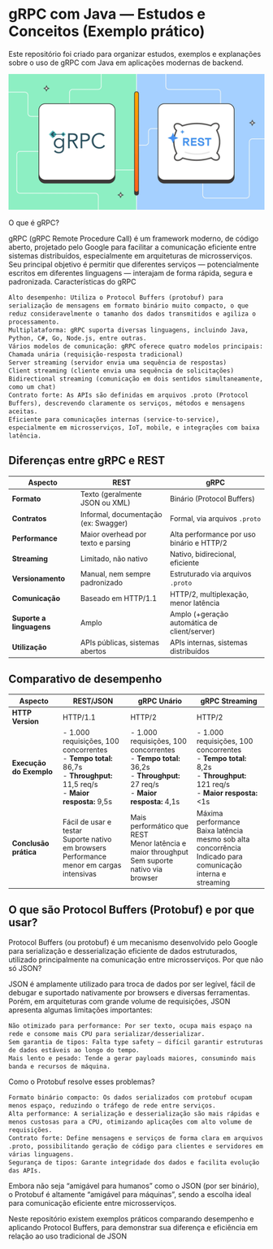 # gRPC com Java — Estudos e Conceitos (Exemplo prático)

Este repositório foi criado para organizar estudos, exemplos e explanações sobre o uso de gRPC com Java em aplicações modernas de backend.

![gRPC](.doc/gRPC-vs-REST-1.jpeg)

O que é gRPC?

gRPC (gRPC Remote Procedure Call) é um framework moderno, de código aberto, projetado pelo Google para facilitar a comunicação eficiente entre sistemas distribuídos, especialmente em arquiteturas de microsserviços. Seu principal objetivo é permitir que diferentes serviços — potencialmente escritos em diferentes linguagens — interajam de forma rápida, segura e padronizada.
Características do gRPC

    Alto desempenho: Utiliza o Protocol Buffers (protobuf) para serialização de mensagens em formato binário muito compacto, o que reduz consideravelmente o tamanho dos dados transmitidos e agiliza o processamento.
    Multiplataforma: gRPC suporta diversas linguagens, incluindo Java, Python, C#, Go, Node.js, entre outras.
    Vários modelos de comunicação: gRPC oferece quatro modelos principais:
    Chamada unária (requisição-resposta tradicional)
    Server streaming (servidor envia uma sequência de respostas)
    Client streaming (cliente envia uma sequência de solicitações)
    Bidirectional streaming (comunicação em dois sentidos simultaneamente, como um chat)
    Contrato forte: As APIs são definidas em arquivos .proto (Protocol Buffers), descrevendo claramente os serviços, métodos e mensagens aceitas.
    Eficiente para comunicações internas (service-to-service), especialmente em microsserviços, IoT, mobile, e integrações com baixa latência.

## Diferenças entre gRPC e REST

<table> <thead> <tr> <th>Aspecto</th> <th>REST</th> <th>gRPC</th> </tr> </thead> <tbody> <tr> <td><b>Formato</b></td> <td>Texto (geralmente JSON ou XML)</td> <td>Binário (Protocol Buffers)</td> </tr> <tr> <td><b>Contratos</b></td> <td>Informal, documentação (ex: Swagger)</td> <td>Formal, via arquivos <code>.proto</code></td> </tr> <tr> <td><b>Performance</b></td> <td>Maior overhead por texto e parsing</td> <td>Alta performance por uso binário e HTTP/2</td> </tr> <tr> <td><b>Streaming</b></td> <td>Limitado, não nativo</td> <td>Nativo, bidirecional, eficiente</td> </tr> <tr> <td><b>Versionamento</b></td> <td>Manual, nem sempre padronizado</td> <td>Estruturado via arquivos <code>.proto</code></td> </tr> <tr> <td><b>Comunicação</b></td> <td>Baseado em HTTP/1.1</td> <td>HTTP/2, multiplexação, menor latência</td> </tr> <tr> <td><b>Suporte a linguagens</b></td> <td>Amplo</td> <td>Amplo (+geração automática de client/server)</td> </tr> <tr> <td><b>Utilização</b></td> <td>APIs públicas, sistemas abertos</td> <td>APIs internas, sistemas distribuídos</td> </tr> </tbody> </table>

## Comparativo de desempenho

<table>
  <thead>
    <tr>
      <th>Aspecto</th>
      <th>REST/JSON</th>
      <th>gRPC Unário</th>
      <th>gRPC Streaming</th>
    </tr>
  </thead>
  <tbody>
    <tr>
      <td><b>HTTP Version</b></td>
      <td>HTTP/1.1</td>
      <td>HTTP/2</td>
      <td>HTTP/2</td>
    </tr>
    <tr>
      <td><b>Execução do Exemplo</b></td>
      <td>
        - 1.000 requisições, 100 concorrentes<br>
        - <b>Tempo total:</b> 86,7s<br>
        - <b>Throughput:</b> 11,5 req/s<br>
        - <b>Maior resposta:</b> 9,5s
      </td>
      <td>
        - 1.000 requisições, 100 concorrentes<br>
        - <b>Tempo total:</b> 36,2s<br>
        - <b>Throughput:</b> 27 req/s<br>
        - <b>Maior resposta:</b> 4,1s
      </td>
      <td>
        - 1.000 requisições, 100 concorrentes<br>
        - <b>Tempo total:</b> 8,2s<br>
        - <b>Throughput:</b> 121 req/s<br>
        - <b>Maior resposta:</b> <1s
      </td>
    </tr>
    <tr>
      <td><b>Conclusão prática</b></td>
      <td>
        Fácil de usar e testar<br>
        Suporte nativo em browsers<br>
        Performance menor em cargas intensivas
      </td>
      <td>
        Mais performático que REST<br>
        Menor latência e maior throughput<br>
        Sem suporte nativo via browser
      </td>
      <td>
        Máxima performance<br>
        Baixa latência mesmo sob alta concorrência<br>
        Indicado para comunicação interna e streaming
      </td>
    </tr>
  </tbody>
</table>

## O que são Protocol Buffers (Protobuf) e por que usar?

Protocol Buffers (ou protobuf) é um mecanismo desenvolvido pelo Google para serialização e desserialização eficiente de dados estruturados, utilizado principalmente na comunicação entre microsserviços.
Por que não só JSON?

JSON é amplamente utilizado para troca de dados por ser legível, fácil de debugar e suportado nativamente por browsers e diversas ferramentas. Porém, em arquiteturas com grande volume de requisições, JSON apresenta algumas limitações importantes:

    Não otimizado para performance: Por ser texto, ocupa mais espaço na rede e consome mais CPU para serializar/desserializar.
    Sem garantia de tipos: Falta type safety — difícil garantir estruturas de dados estáveis ao longo do tempo.
    Mais lento e pesado: Tende a gerar payloads maiores, consumindo mais banda e recursos de máquina.

Como o Protobuf resolve esses problemas?

    Formato binário compacto: Os dados serializados com protobuf ocupam menos espaço, reduzindo o tráfego de rede entre serviços.
    Alta performance: A serialização e desserialização são mais rápidas e menos custosas para a CPU, otimizando aplicações com alto volume de requisições.
    Contrato forte: Define mensagens e serviços de forma clara em arquivos .proto, possibilitando geração de código para clientes e servidores em várias linguagens.
    Segurança de tipos: Garante integridade dos dados e facilita evolução das APIs.

Embora não seja “amigável para humanos” como o JSON (por ser binário), o Protobuf é altamente “amigável para máquinas”, sendo a escolha ideal para comunicação eficiente entre microsserviços.

Neste repositório existem exemplos práticos comparando desempenho e aplicando Protocol Buffers, para demonstrar sua diferença e eficiência em relação ao uso tradicional de JSON
